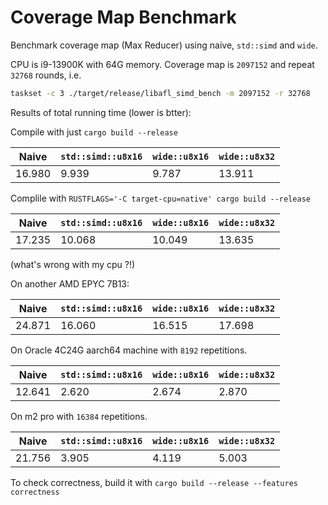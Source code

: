 # Coverage Map Benchmark

Benchmark coverage map (Max Reducer) using naive, `std::simd` and `wide`.

CPU is i9-13900K with 64G memory. Coverage map is `2097152` and repeat `32768` rounds, i.e.

```bash
taskset -c 3 ./target/release/libafl_simd_bench -m 2097152 -r 32768
```

Results of total running time (lower is btter):

Compile with just `cargo build --release`

|Naive|`std::simd::u8x16`|`wide::u8x16`|`wide::u8x32`|
|-|-|-|-|
|16.980|9.939|9.787|13.911|

Complile with `RUSTFLAGS='-C target-cpu=native' cargo build --release`

|Naive|`std::simd::u8x16`|`wide::u8x16`|`wide::u8x32`|
|-|-|-|-|
|17.235|10.068|10.049|13.635|

(what's wrong with my cpu ?!)

On another AMD EPYC 7B13:

|Naive|`std::simd::u8x16`|`wide::u8x16`|`wide::u8x32`|
|-|-|-|-|
|24.871|16.060|16.515|17.698|

On Oracle 4C24G aarch64 machine with `8192` repetitions.

|Naive|`std::simd::u8x16`|`wide::u8x16`|`wide::u8x32`|
|-|-|-|-|
|12.641|2.620|2.674|2.870|

On m2 pro with `16384` repetitions.

|Naive|`std::simd::u8x16`|`wide::u8x16`|`wide::u8x32`|
|-|-|-|-|
|21.756|3.905|4.119|5.003|

To check correctness, build it with `cargo build --release --features correctness`